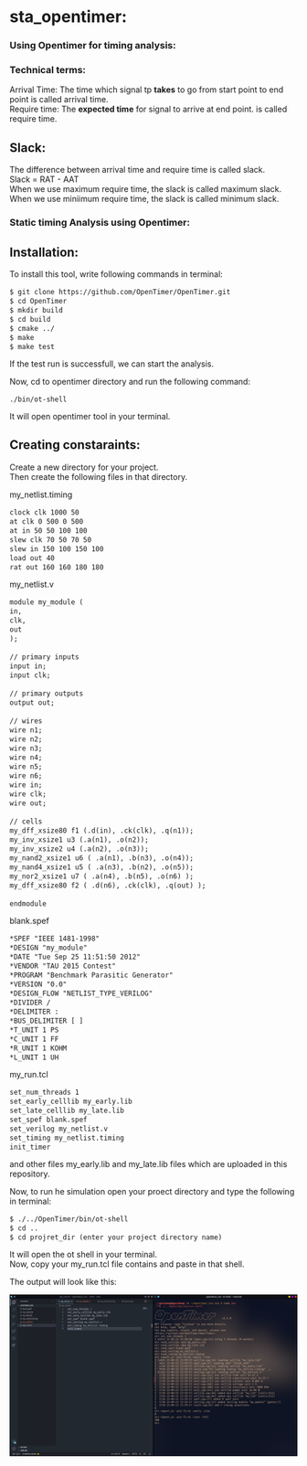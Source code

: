 # sta_opentimer:
### Using Opentimer for timing analysis:


### Technical terms:

Arrival Time: The time which signal tp <b>takes</b> to go from start point to end point is called arrival time.<br>
Require time: The <b>expected time</b> for signal to arrive at end point. is called require time.<br>

## Slack:

The difference between arrival time and require time is called slack.<br>
Slack = RAT - AAT<br>
When we use maximum require time, the slack is called maximum slack.<br>
When we use miniimum require time, the slack is called minimum slack.<br>



### Static timing Analysis using Opentimer:

## Installation:<br>

To install this tool, write following commands in terminal:
```
$ git clone https://github.com/OpenTimer/OpenTimer.git
$ cd OpenTimer
$ mkdir build
$ cd build
$ cmake ../
$ make 
$ make test

```
If the test run is successfull, we can start the analysis.<br>

Now, cd to opentimer directory and run the following command:
```
./bin/ot-shell
```
It will open opentimer tool in your terminal.<br>

## Creating constaraints:

Create a new directory for your project.<br>
Then create the following files in that directory.<br>

my_netlist.timing<br>
```
clock clk 1000 50
at clk 0 500 0 500
at in 50 50 100 100
slew clk 70 50 70 50
slew in 150 100 150 100
load out 40
rat out 160 160 180 180
```
my_netlist.v<br>
```
module my_module (
in,
clk,
out
);

// primary inputs
input in;
input clk;

// primary outputs
output out;

// wires
wire n1;
wire n2;
wire n3;
wire n4;
wire n5;
wire n6;
wire in;
wire clk;
wire out;

// cells
my_dff_xsize80 f1 (.d(in), .ck(clk), .q(n1));
my_inv_xsize1 u3 (.a(n1), .o(n2));
my_inv_xsize2 u4 (.a(n2), .o(n3));
my_nand2_xsize1 u6 ( .a(n1), .b(n3), .o(n4));
my_nand4_xsize1 u5 ( .a(n3), .b(n2), .o(n5));
my_nor2_xsize1 u7 ( .a(n4), .b(n5), .o(n6) );
my_dff_xsize80 f2 ( .d(n6), .ck(clk), .q(out) );

endmodule

```
blank.spef<br>
```
*SPEF "IEEE 1481-1998"
*DESIGN "my_module"
*DATE "Tue Sep 25 11:51:50 2012"
*VENDOR "TAU 2015 Contest"
*PROGRAM "Benchmark Parasitic Generator"
*VERSION "0.0"
*DESIGN_FLOW "NETLIST_TYPE_VERILOG"
*DIVIDER /
*DELIMITER :
*BUS_DELIMITER [ ]
*T_UNIT 1 PS
*C_UNIT 1 FF
*R_UNIT 1 KOHM
*L_UNIT 1 UH
```
my_run.tcl<br>
```
set_num_threads 1
set_early_celllib my_early.lib
set_late_celllib my_late.lib
set_spef blank.spef
set_verilog my_netlist.v
set_timing my_netlist.timing
init_timer
```
and other files my_early.lib and my_late.lib files which are uploaded in this repository.<br>

Now, to run he simulation
open your proect directory and type the following in terminal:
```
$ ./../OpenTimer/bin/ot-shell
$ cd ..
$ cd projret_dir (enter your project directory name) 
```
It will open the ot shell in your terminal.<br>
Now, copy your my_run.tcl file contains and paste in that shell.<br>

The output will look like this:
<p align="left">
  <img src="opentimer_run/ot_1.png">
</p>
